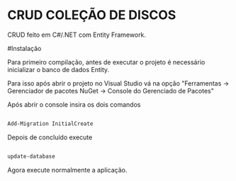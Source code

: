 # CRUD COLEÇÃO DE DISCOS


CRUD feito em C#/.NET com Entity Framework.

#Instalação

Para primeiro compilação, antes de executar o projeto é necessário inicializar o banco de dados Entity.

Para isso após abrir o projeto no Visual Studio vá na opção "Ferramentas -> Gerenciador de pacotes NuGet -> Console do Gerenciado de Pacotes"

Após abrir o console insira os dois comandos

```bash

Add-Migration InitialCreate 

```

Depois de concluído execute 	

```bash

update-database

```

Agora execute normalmente a aplicação.


